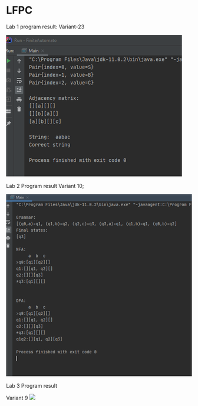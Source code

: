 # LFPC
Lab 1 program result:
Variant-23



![](images/Screenshot1.png)

Lab 2 Program result 
Variant 10;

![](images/Screenshot2.png)


Lab 3 Program result 

Variant 9
![](images/image3.png)

